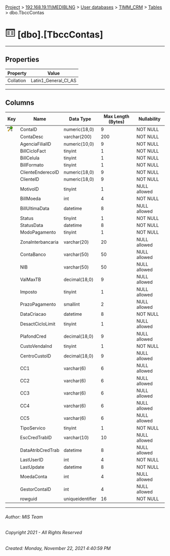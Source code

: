 #### 

[Project](../../../../index.md) > [192.168.19.11\\MEDIBLNG](../../../index.md) > [User databases](../../index.md) > [TIMM_CRM](../index.md) > [Tables](Tables.md) > dbo.TbccContas

# ![Tables](../../../../Images/Table32.png) [dbo].[TbccContas]

---

## <a name="#properties"></a>Properties

| Property | Value |
|---|---|
| Collation | Latin1_General_CI_AS |


---

## <a name="#columns"></a>Columns

| Key | Name | Data Type | Max Length (Bytes) | Nullability |
|---|---|---|---|---|
| [![Cluster Primary Key PK_TbccContas_ContaID: ContaID](../../../../Images/pkcluster.png)](#indexes) | ContaID | numeric(18,0) | 9 | NOT NULL |
|  | ContaDesc | varchar(200) | 200 | NOT NULL |
|  | AgenciaFilialID | numeric(10,0) | 9 | NOT NULL |
|  | BillCicloFact | tinyint | 1 | NOT NULL |
|  | BillCelula | tinyint | 1 | NOT NULL |
|  | BillFormato | tinyint | 1 | NOT NULL |
|  | ClienteEnderecoID | numeric(18,0) | 9 | NOT NULL |
|  | ClienteID | numeric(18,0) | 9 | NOT NULL |
|  | MotivoID | tinyint | 1 | NULL allowed |
|  | BillMoeda | int | 4 | NOT NULL |
|  | BillUltimaData | datetime | 8 | NULL allowed |
|  | Status | tinyint | 1 | NOT NULL |
|  | StatusData | datetime | 8 | NOT NULL |
|  | ModoPagamento | tinyint | 1 | NOT NULL |
|  | ZonaInterbancaria | varchar(20) | 20 | NULL allowed |
|  | ContaBanco | varchar(50) | 50 | NULL allowed |
|  | NIB | varchar(50) | 50 | NULL allowed |
|  | ValMaxTB | decimal(18,0) | 9 | NULL allowed |
|  | Imposto | tinyint | 1 | NULL allowed |
|  | PrazoPagamento | smallint | 2 | NULL allowed |
|  | DataCriacao | datetime | 8 | NOT NULL |
|  | DesactCicloLimit | tinyint | 1 | NULL allowed |
|  | PlafondCred | decimal(18,0) | 9 | NULL allowed |
|  | CustoVendaInd | tinyint | 1 | NOT NULL |
|  | CentroCustoID | decimal(18,0) | 9 | NULL allowed |
|  | CC1 | varchar(6) | 6 | NULL allowed |
|  | CC2 | varchar(6) | 6 | NULL allowed |
|  | CC3 | varchar(6) | 6 | NULL allowed |
|  | CC4 | varchar(6) | 6 | NULL allowed |
|  | CC5 | varchar(6) | 6 | NULL allowed |
|  | TipoServico | tinyint | 1 | NOT NULL |
|  | EscCredTrabID | varchar(10) | 10 | NULL allowed |
|  | DataAtribCredTrab | datetime | 8 | NULL allowed |
|  | LastUserID | int | 4 | NOT NULL |
|  | LastUpdate | datetime | 8 | NOT NULL |
|  | MoedaConta | int | 4 | NULL allowed |
|  | GestorContaID | int | 4 | NULL allowed |
|  | rowguid | uniqueidentifier | 16 | NOT NULL |


---

###### Author:  MIS Team

###### Copyright 2021 - All Rights Reserved

###### Created: Monday, November 22, 2021 4:40:59 PM

